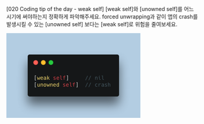 [020 Coding tip of the day - weak self]
[weak self]와 [unowned self]를 어느시기에 써야하는지 정확하게 파악해주세요.
forced unwrapping과 같이 앱의 crash를 발생시킬 수 있는 [unowned self] 보다는 [weak self]로 위험을 줄여보세요.

![020](./images/020.png)
